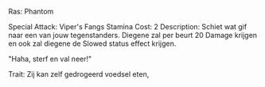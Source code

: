 Ras: Phantom

Special Attack: Viper's Fangs
	Stamina Cost: 2
	Description: Schiet wat gif naar een van jouw tegenstanders. Diegene zal per beurt 20 Damage krijgen en ook zal diegene de Slowed status effect krijgen.

"Haha, sterf en val neer!"

Trait: Zij kan zelf gedrogeerd voedsel eten, 
